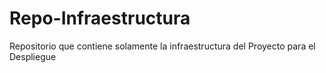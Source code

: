 # Repo-Infraestructura
Repositorio que contiene solamente la infraestructura del Proyecto para el Despliegue
